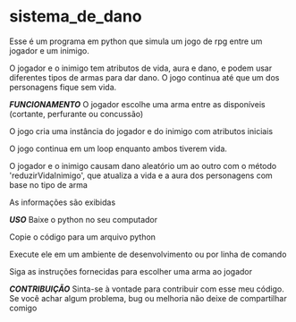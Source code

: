 # sistema_de_dano
Esse é um programa em python que simula um jogo de rpg entre um jogador e um inimigo.

O jogador e o inimigo tem atributos de vida, aura e dano, e podem usar diferentes tipos de armas para dar dano.
O jogo continua até que um dos personagens fique sem vida.

***********FUNCIONAMENTO***********
 O jogador escolhe uma arma entre as disponíveis (cortante, perfurante ou concussão)

O jogo cria uma instância do jogador e do inimigo com atributos iniciais

O jogo continua em um loop enquanto ambos tiverem vida.

O jogador e o inimigo causam dano aleatório um ao outro com o método 'reduzirVidaInimigo', que atualiza a vida e a aura dos personagens com base no tipo de arma

As informações são exibidas


***********USO***********
Baixe o python no seu computador

Copie o código para um arquivo python

Execute ele em um ambiente de desenvolvimento ou por linha de comando

Siga as instruções fornecidas para escolher uma arma ao jogador


***********CONTRIBUIÇÃO***********
Sinta-se à vontade para contribuir com esse meu código. Se você achar algum problema, bug ou melhoria não deixe de compartilhar comigo 
